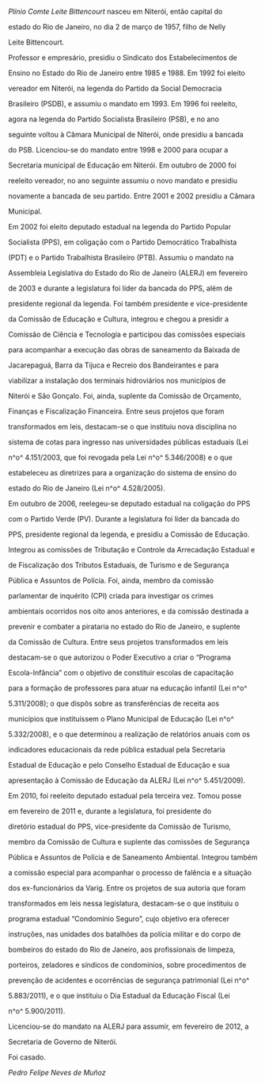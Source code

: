 

*Plínio Comte Leite Bittencourt* nasceu em Niterói, então capital do

estado do Rio de Janeiro, no dia 2 de março de 1957, filho de Nelly

Leite Bittencourt.



Professor e empresário, presidiu o Sindicato dos Estabelecimentos de

Ensino no Estado do Rio de Janeiro entre 1985 e 1988. Em 1992 foi eleito

vereador em Niterói, na legenda do Partido da Social Democracia

Brasileiro (PSDB), e assumiu o mandato em 1993. Em 1996 foi reeleito,

agora na legenda do Partido Socialista Brasileiro (PSB), e no ano

seguinte voltou à Câmara Municipal de Niterói, onde presidiu a bancada

do PSB. Licenciou-se do mandato entre 1998 e 2000 para ocupar a

Secretaria municipal de Educação em Niterói. Em outubro de 2000 foi

reeleito vereador, no ano seguinte assumiu o novo mandato e presidiu

novamente a bancada de seu partido. Entre 2001 e 2002 presidiu a Câmara

Municipal.



Em 2002 foi eleito deputado estadual na legenda do Partido Popular

Socialista (PPS), em coligação com o Partido Democrático Trabalhista

(PDT) e o Partido Trabalhista Brasileiro (PTB). Assumiu o mandato na

Assembleia Legislativa do Estado do Rio de Janeiro (ALERJ) em fevereiro

de 2003 e durante a legislatura foi líder da bancada do PPS, além de

presidente regional da legenda. Foi também presidente e vice-presidente

da Comissão de Educação e Cultura, integrou e chegou a presidir a

Comissão de Ciência e Tecnologia e participou das comissões especiais

para acompanhar a execução das obras de saneamento da Baixada de

Jacarepaguá, Barra da Tijuca e Recreio dos Bandeirantes e para

viabilizar a instalação dos terminais hidroviários nos municípios de

Niterói e São Gonçalo. Foi, ainda, suplente da Comissão de Orçamento,

Finanças e Fiscalização Financeira. Entre seus projetos que foram

transformados em leis, destacam-se o que instituiu nova disciplina no

sistema de cotas para ingresso nas universidades públicas estaduais (Lei

n^o^ 4.151/2003, que foi revogada pela Lei n^o^ 5.346/2008) e o que

estabeleceu as diretrizes para a organização do sistema de ensino do

estado do Rio de Janeiro (Lei n^o^ 4.528/2005).



Em outubro de 2006, reelegeu-se deputado estadual na coligação do PPS

com o Partido Verde (PV). Durante a legislatura foi líder da bancada do

PPS, presidente regional da legenda, e presidiu a Comissão de Educação.

Integrou as comissões de Tributação e Controle da Arrecadação Estadual e

de Fiscalização dos Tributos Estaduais, de Turismo e de Segurança

Pública e Assuntos de Polícia. Foi, ainda, membro da comissão

parlamentar de inquérito (CPI) criada para investigar os crimes

ambientais ocorridos nos oito anos anteriores, e da comissão destinada a

prevenir e combater a pirataria no estado do Rio de Janeiro, e suplente

da Comissão de Cultura. Entre seus projetos transformados em leis

destacam-se o que autorizou o Poder Executivo a criar o “Programa

Escola-Infância” com o objetivo de constituir escolas de capacitação

para a formação de professores para atuar na educação infantil (Lei n^o^

5.311/2008); o que dispôs sobre as transferências de receita aos

municípios que instituíssem o Plano Municipal de Educação (Lei n^o^

5.332/2008), e o que determinou a realização de relatórios anuais com os

indicadores educacionais da rede pública estadual pela Secretaria

Estadual de Educação e pelo Conselho Estadual de Educação e sua

apresentação à Comissão de Educação da ALERJ (Lei n^o^ 5.451/2009).



Em 2010, foi reeleito deputado estadual pela terceira vez. Tomou posse

em fevereiro de 2011 e, durante a legislatura, foi presidente do

diretório estadual do PPS, vice-presidente da Comissão de Turismo,

membro da Comissão de Cultura e suplente das comissões de Segurança

Pública e Assuntos de Polícia e de Saneamento Ambiental. Integrou também

a comissão especial para acompanhar o processo de falência e a situação

dos ex-funcionários da Varig. Entre os projetos de sua autoria que foram

transformados em leis nessa legislatura, destacam-se o que instituiu o

programa estadual “Condomínio Seguro”, cujo objetivo era oferecer

instruções, nas unidades dos batalhões da polícia militar e do corpo de

bombeiros do estado do Rio de Janeiro, aos profissionais de limpeza,

porteiros, zeladores e síndicos de condomínios, sobre procedimentos de

prevenção de acidentes e ocorrências de segurança patrimonial (Lei n^o^

5.883/2011), e o que instituiu o Dia Estadual da Educação Fiscal (Lei

n^o^ 5.900/2011).



Licenciou-se do mandato na ALERJ para assumir, em fevereiro de 2012, a

Secretaria de Governo de Niterói.



Foi casado.



*Pedro Felipe Neves de Muñoz*



